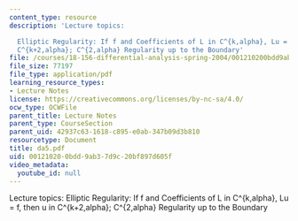 ```yaml
---
content_type: resource
description: 'Lecture topics:

  Elliptic Regularity: If f and Coefficients of L in C^{k,alpha}, Lu = f, then u in
  C^{k+2,alpha}; C^{2,alpha} Regularity up to the Boundary'
file: /courses/18-156-differential-analysis-spring-2004/001210200bdd9ab37d9c20bf897d605f_da5.pdf
file_size: 77197
file_type: application/pdf
learning_resource_types:
- Lecture Notes
license: https://creativecommons.org/licenses/by-nc-sa/4.0/
ocw_type: OCWFile
parent_title: Lecture Notes
parent_type: CourseSection
parent_uid: 42937c63-1618-c895-e0ab-347b09d3b810
resourcetype: Document
title: da5.pdf
uid: 00121020-0bdd-9ab3-7d9c-20bf897d605f
video_metadata:
  youtube_id: null
---
```

Lecture topics:
Elliptic Regularity: If f and Coefficients of L in C^{k,alpha}, Lu = f, then u in C^{k+2,alpha}; C^{2,alpha} Regularity up to the Boundary